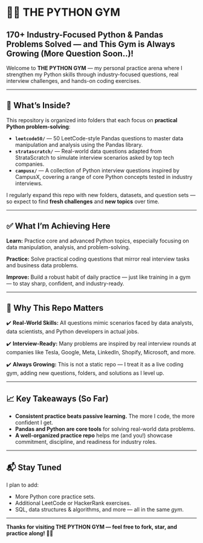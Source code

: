 # 🏋️‍♂️ THE PYTHON GYM

## 170+ Industry-Focused Python & Pandas Problems Solved — and This Gym is Always Growing (More Question Soon..)!

Welcome to **THE PYTHON GYM** — my personal practice arena where I strengthen my Python skills through industry-focused questions, real interview challenges, and hands-on coding exercises.

---

## 📌 What’s Inside?

This repository is organized into folders that each focus on **practical Python problem-solving**:

- **`leetcode50/`** — 50 LeetCode-style Pandas questions to master data manipulation and analysis using the Pandas library.
- **`stratascratch/`** — Real-world data questions adapted from StrataScratch to simulate interview scenarios asked by top tech companies.
- **`campusx/`** — A collection of Python interview questions inspired by CampusX, covering a range of core Python concepts tested in industry interviews.

I regularly expand this repo with new folders, datasets, and question sets — so expect to find **fresh challenges** and **new topics** over time.

---

## ✅ What I’m Achieving Here

**Learn:** Practice core and advanced Python topics, especially focusing on data manipulation, analysis, and problem-solving.

**Practice:** Solve practical coding questions that mirror real interview tasks and business data problems.

**Improve:** Build a robust habit of daily practice — just like training in a gym — to stay sharp, confident, and industry-ready.

---

## 🔑 Why This Repo Matters

✔️ **Real-World Skills:** All questions mimic scenarios faced by data analysts, data scientists, and Python developers in actual jobs.

✔️ **Interview-Ready:** Many problems are inspired by real interview rounds at companies like Tesla, Google, Meta, LinkedIn, Shopify, Microsoft, and more.

✔️ **Always Growing:** This is not a static repo — I treat it as a live coding gym, adding new questions, folders, and solutions as I level up.

---

## 📈 Key Takeaways (So Far)

- **Consistent practice beats passive learning.** The more I code, the more confident I get.
- **Pandas and Python are core tools** for solving real-world data problems.
- **A well-organized practice repo** helps me (and you!) showcase commitment, discipline, and readiness for industry roles.

---

## 📬 Stay Tuned

I plan to add:
- More Python core practice sets.
- Additional LeetCode or HackerRank exercises.
- SQL, data structures & algorithms, and more — all in the same *gym*.

---

**Thanks for visiting THE PYTHON GYM — feel free to fork, star, and practice along! 💪🐍**

